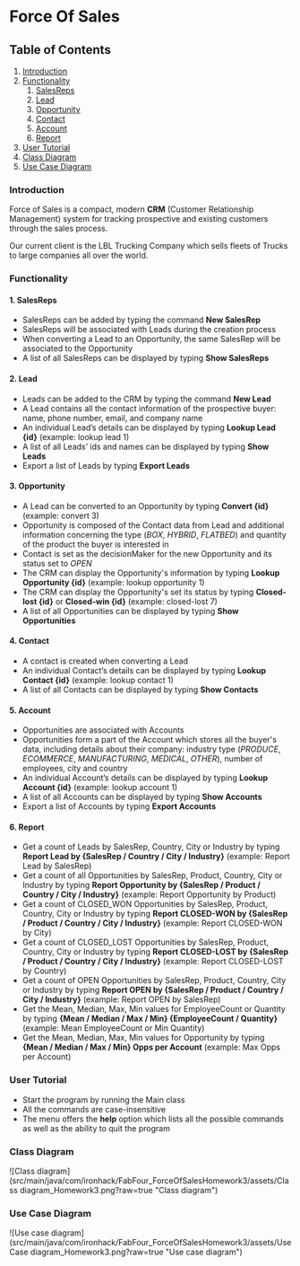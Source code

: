 # Force Of Sales

## Table of Contents

1. [Introduction](#Introduction)
2. [Functionality](#Functionality)
    1. [SalesReps](#SalesReps)
    2. [Lead](#Lead)
    3. [Opportunity](#Opportunity)
    4. [Contact](#Contact)
    5. [Account](#Account)
    6. [Report](#Report)
3. [User Tutorial](#User-Tutorial)
4. [Class Diagram](#Class-Diagram)
5. [Use Case Diagram](#Use-Case-Diagram)
### Introduction

Force of Sales is a compact, modern **CRM** (Customer Relationship Management) system for tracking prospective and existing customers through the sales process.

Our current client is the LBL Trucking Company which sells fleets of Trucks to large companies all over the world.

### Functionality
#### 1. SalesReps
- SalesReps can be added by typing the command **New SalesRep**
- SalesReps will be associated with Leads during the creation process
- When converting a Lead to an Opportunity, the same SalesRep will be associated to the Opportunity
- A list of all SalesReps can be displayed by typing **Show SalesReps**
#### 2. Lead
- Leads can be added to the CRM by typing the command **New Lead**
- A Lead contains all the contact information of the prospective buyer:
  name, phone number, email, and company name
- An individual Lead’s details can be displayed by typing **Lookup Lead {id}** (example: lookup lead 1)
- A list of all Leads’ ids and names can be displayed by typing **Show Leads**
- Export a list of Leads by typing **Export Leads**
#### 3. Opportunity
- A Lead can be converted to an Opportunity by typing **Convert {id}** (example: convert 3)
- Opportunity is composed of the Contact data from Lead and additional information concerning the type (*BOX*, *HYBRID*, *FLATBED*)
  and quantity of the product the buyer is interested in
- Contact is set as the decisionMaker for the new Opportunity and its status set to *OPEN*
- The CRM can display the Opportunity's information by typing **Lookup Opportunity {id}** (example: lookup opportunity 1) 
- The CRM can display the Opportunity's set its status by typing **Closed-lost {id}** or **Closed-win {id}** (example: closed-lost 7)
- A list of all Opportunities can be displayed by typing **Show Opportunities**
#### 4. Contact
- A contact is created when converting a Lead
- An individual Contact’s details can be displayed by typing **Lookup Contact {id}** (example: lookup contact 1)
- A list of all Contacts can be displayed by typing **Show Contacts**
#### 5. Account
- Opportunities are associated with Accounts
- Opportunities form a part of the Account which stores all the buyer's data, including details about their
  company: industry type (*PRODUCE*, *ECOMMERCE*, *MANUFACTURING*, *MEDICAL*, *OTHER*), number of employees,
  city and country
- An individual Account’s details can be displayed by typing **Lookup Account {id}** (example: lookup account 1)
- A list of all Accounts can be displayed by typing **Show Accounts**
- Export a list of Accounts by typing **Export Accounts**
#### 6. Report
- Get a count of Leads by SalesRep, Country, City or Industry by typing **Report Lead by {SalesRep / Country / City / Industry}** (example: Report Lead by SalesRep)
- Get a count of all Opportunities by SalesRep, Product, Country, City or Industry by typing **Report Opportunity by {SalesRep / Product / Country / City / Industry}** (example: Report Opportunity by Product)
- Get a count of CLOSED_WON Opportunities by SalesRep, Product, Country, City or Industry by typing **Report CLOSED-WON by {SalesRep / Product / Country / City / Industry}** (example: Report CLOSED-WON by City)
- Get a count of CLOSED_LOST Opportunities by SalesRep, Product, Country, City or Industry by typing **Report CLOSED-LOST by {SalesRep / Product / Country / City / Industry}** (example: Report CLOSED-LOST by Country)
- Get a count of OPEN Opportunities by SalesRep, Product, Country, City or Industry by typing **Report OPEN by {SalesRep / Product / Country / City / Industry}** (example: Report OPEN by SalesRep)
- Get the Mean, Median, Max, Min values for EmployeeCount or Quantity by typing **{Mean / Median / Max / Min} {EmployeeCount / Quantity}** (example: Mean EmployeeCount or Min Quantity)
- Get the Mean, Median, Max, Min values for Opportunity by typing **{Mean / Median / Max / Min} Opps per Account** (example: Max Opps per Account)
### User Tutorial
- Start the program by running the Main class
- All the commands are case-insensitive
- The menu offers the **help** option which lists all the possible commands as well as the ability to quit
  the program

### Class Diagram
![Class diagram](src/main/java/com/ironhack/FabFour_ForceOfSalesHomework3/assets/Class diagram_Homework3.png?raw=true "Class diagram")

### Use Case Diagram
![Use case diagram](src/main/java/com/ironhack/FabFour_ForceOfSalesHomework3/assets/Use Case diagram_Homework3.png?raw=true "Use case diagram")





